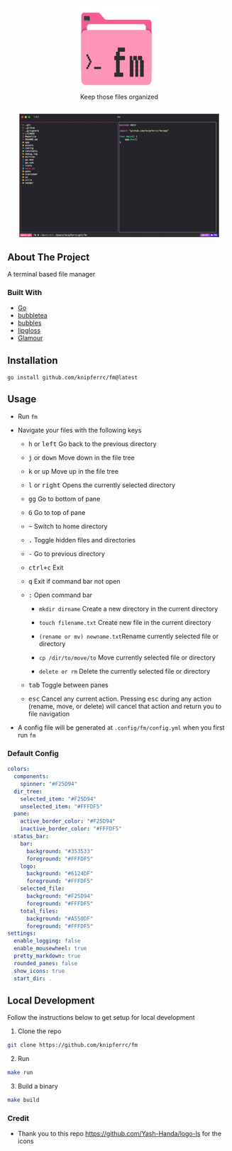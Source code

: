 <p align="center">
  <img src="./assets/logo.svg" height="180" width="180" />
  <p align="center">
    Keep those files organized
  </p>
</p>

<p align="center" style="margin-top: 30px; margin-bottom: 20px;">
  <img src="./assets/screenshot.png" width="450" title="hover text">
</p>

## About The Project

A terminal based file manager

### Built With

- [Go](https://golang.org/)
- [bubbletea](https://github.com/charmbracelet/bubbletea)
- [bubbles](https://github.com/charmbracelet/bubbles)
- [lipgloss](https://github.com/charmbracelet/lipgloss)
- [Glamour](https://github.com/charmbracelet/glamour)

## Installation

```
go install github.com/knipferrc/fm@latest
```

## Usage

- Run `fm`
- Navigate your files with the following keys
  <br />

  - <kbd>h</kbd> or <kbd>left</kbd> Go back to the previous directory

  - <kbd>j</kbd> or <kbd>down</kbd> Move down in the file tree

  - <kbd>k</kbd> or <kbd>up</kbd> Move up in the file tree

  - <kbd>l</kbd> or <kbd>right</kbd> Opens the currently selected directory

  - <kbd>gg</kbd> Go to bottom of pane

  - <kbd>G</kbd> Go to top of pane

  - <kbd>~</kbd> Switch to home directory

  - <kbd>.</kbd> Toggle hidden files and directories

  - <kbd>-</kbd> Go to previous directory

  - <kbd>ctrl+c</kbd> Exit

  - <kbd>q</kbd> Exit if command bar not open

  - <kbd>:</kbd> Open command bar

    - `mkdir dirname` Create a new directory in the current directory

    - `touch filename.txt` Create new file in the current directory

    - `(rename or mv) newname.txt`Rename currently selected file or directory

    - `cp /dir/to/move/to` Move currently selected file or directory

    - `delete or rm` Delete the currently selected file or directory

  - <kbd>tab</kbd> Toggle between panes

  - <kbd>esc</kbd> Cancel any current action. Pressing <kbd>esc</kbd> during any action (rename, move, or delete) will cancel that action and return you to file navigation

- A config file will be generated at `.config/fm/config.yml` when you first run `fm`

### Default Config

```yml
colors:
  components:
    spinner: "#F25D94"
  dir_tree:
    selected_item: "#F25D94"
    unselected_item: "#FFFDF5"
  pane:
    active_border_color: "#F25D94"
    inactive_border_color: "#FFFDF5"
  status_bar:
    bar:
      background: "#353533"
      foreground: "#FFFDF5"
    logo:
      background: "#6124DF"
      foreground: "#FFFDF5"
    selected_file:
      background: "#F25D94"
      foreground: "#FFFDF5"
    total_files:
      background: "#A550DF"
      foreground: "#FFFDF5"
settings:
  enable_logging: false
  enable_mousewheel: true
  pretty_markdown: true
  rounded_panes: false
  show_icons: true
  start_dir: .
```

## Local Development

Follow the instructions below to get setup for local development

1. Clone the repo

```sh
git clone https://github.com/knipferrc/fm
```

2. Run

```sh
make run
```

3. Build a binary

```sh
make build
```

### Credit

- Thank you to this repo https://github.com/Yash-Handa/logo-ls for the icons
